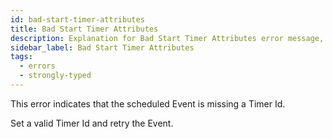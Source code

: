 ```yaml
---
id: bad-start-timer-attributes
title: Bad Start Timer Attributes
description: Explanation for Bad Start Timer Attributes error message, and how to fix it.
sidebar_label: Bad Start Timer Attributes
tags:
  - errors
  - strongly-typed
---
```


This error indicates that the scheduled Event is missing a Timer Id.

Set a valid Timer Id and retry the Event.
